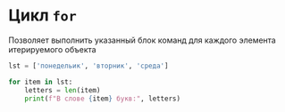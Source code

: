 # Цикл `for`

Позволяет выполнить указанный блок команд для каждого элемента итерируемого объекта

```python
lst = ['понедельик', 'вторник', 'среда']

for item in lst:
    letters = len(item)
    print(f"В слове {item} букв:", letters)
```